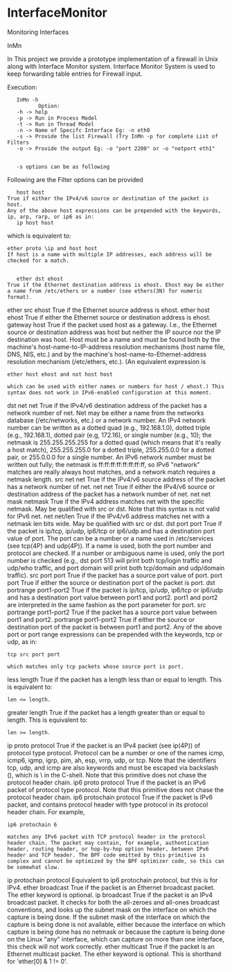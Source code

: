# InterfaceMonitor
Monitoring Interfaces

InMn

In This project we provide a prototype implementation of a firewall in Unix along with Interface Monitor system. Interface Monitor System is used to keep forwarding table entries for Firewall input.

Execution:



       InMn -h
              Option:
       -h -> help
       -p -> Run in Process Model
       -t -> Run in Thread Model
       -n -> Name of Specifc Interface Eg: -n eth0 
       -s -> Provide the list Firewall (Try InMn -p for complete List of Filters 
       -o -> Provide the output Eg: -o "port 2200" or -o "netport eth1" 


       -s options can be as following


Following are the Filter options can be provided 



       host host 
    True if either the IPv4/v6 source or destination of the packet is host. 
    Any of the above host expressions can be prepended with the keywords, ip, arp, rarp, or ip6 as in: 
       ip host host

which is equivalent to: 

    ether proto \ip and host host
    If host is a name with multiple IP addresses, each address will be checked for a match. 


       ether dst ehost
    True if the Ethernet destination address is ehost. Ehost may be either a name from /etc/ethers or a number (see ethers(3N) for numeric format). 
ether src ehost
    True if the Ethernet source address is ehost. 
ether host ehost
    True if either the Ethernet source or destination address is ehost. 
gateway host
    True if the packet used host as a gateway. I.e., the Ethernet source or destination address was host but neither the IP source nor the IP destination was host. Host must be a name and must be found both by the machine's host-name-to-IP-address resolution mechanisms (host name file, DNS, NIS, etc.) and by the machine's host-name-to-Ethernet-address resolution mechanism (/etc/ethers, etc.). (An equivalent expression is 

    ether host ehost and not host host

    which can be used with either names or numbers for host / ehost.) This syntax does not work in IPv6-enabled configuration at this moment. 
dst net net
    True if the IPv4/v6 destination address of the packet has a network number of net. Net may be either a name from the networks database (/etc/networks, etc.) or a network number. An IPv4 network number can be written as a dotted quad (e.g., 192.168.1.0), dotted triple (e.g., 192.168.1), dotted pair (e.g, 172.16), or single number (e.g., 10); the netmask is 255.255.255.255 for a dotted quad (which means that it's really a host match), 255.255.255.0 for a dotted triple, 255.255.0.0 for a dotted pair, or 255.0.0.0 for a single number. An IPv6 network number must be written out fully; the netmask is ff:ff:ff:ff:ff:ff:ff:ff, so IPv6 "network" matches are really always host matches, and a network match requires a netmask length. 
src net net
    True if the IPv4/v6 source address of the packet has a network number of net. 
net net
    True if either the IPv4/v6 source or destination address of the packet has a network number of net. 
net net mask netmask
    True if the IPv4 address matches net with the specific netmask. May be qualified with src or dst. Note that this syntax is not valid for IPv6 net. 
net net/len
    True if the IPv4/v6 address matches net with a netmask len bits wide. May be qualified with src or dst. 
dst port port
    True if the packet is ip/tcp, ip/udp, ip6/tcp or ip6/udp and has a destination port value of port. The port can be a number or a name used in /etc/services (see tcp(4P) and udp(4P)). If a name is used, both the port number and protocol are checked. If a number or ambiguous name is used, only the port number is checked (e.g., dst port 513 will print both tcp/login traffic and udp/who traffic, and port domain will print both tcp/domain and udp/domain traffic). 
src port port
    True if the packet has a source port value of port. 
port port
    True if either the source or destination port of the packet is port. 
dst portrange port1-port2
    True if the packet is ip/tcp, ip/udp, ip6/tcp or ip6/udp and has a destination port value between port1 and port2. port1 and port2 are interpreted in the same fashion as the port parameter for port. 
src portrange port1-port2
    True if the packet has a source port value between port1 and port2. 
portrange port1-port2
    True if either the source or destination port of the packet is between port1 and port2. 
    Any of the above port or port range expressions can be prepended with the keywords, tcp or udp, as in: 

    tcp src port port

    which matches only tcp packets whose source port is port. 
less length
    True if the packet has a length less than or equal to length. This is equivalent to: 

    len <= length.

greater length
    True if the packet has a length greater than or equal to length. This is equivalent to: 

    len >= length.

ip proto protocol
    True if the packet is an IPv4 packet (see ip(4P)) of protocol type protocol. Protocol can be a number or one of the names icmp, icmp6, igmp, igrp, pim, ah, esp, vrrp, udp, or tcp. Note that the identifiers tcp, udp, and icmp are also keywords and must be escaped via backslash (\), which is \\ in the C-shell. Note that this primitive does not chase the protocol header chain. 
ip6 proto protocol
    True if the packet is an IPv6 packet of protocol type protocol. Note that this primitive does not chase the protocol header chain. 
ip6 protochain protocol
    True if the packet is IPv6 packet, and contains protocol header with type protocol in its protocol header chain. For example, 

    ip6 protochain 6

    matches any IPv6 packet with TCP protocol header in the protocol header chain. The packet may contain, for example, authentication header, routing header, or hop-by-hop option header, between IPv6 header and TCP header. The BPF code emitted by this primitive is complex and cannot be optimized by the BPF optimizer code, so this can be somewhat slow. 
ip protochain protocol
    Equivalent to ip6 protochain protocol, but this is for IPv4. 
ether broadcast
    True if the packet is an Ethernet broadcast packet. The ether keyword is optional. 
ip broadcast
    True if the packet is an IPv4 broadcast packet. It checks for both the all-zeroes and all-ones broadcast conventions, and looks up the subnet mask on the interface on which the capture is being done. 
    If the subnet mask of the interface on which the capture is being done is not available, either because the interface on which capture is being done has no netmask or because the capture is being done on the Linux "any" interface, which can capture on more than one interface, this check will not work correctly. 
ether multicast
    True if the packet is an Ethernet multicast packet. The ether keyword is optional. This is shorthand for 'ether[0] & 1 != 0'. 
